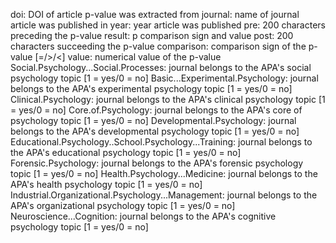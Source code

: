 doi: DOI of article p-value was extracted from journal: name of journal article was published in year: year article was published pre: 200 characters preceding the p-value result: p comparison sign and value post: 200 characters succeeding the p-value comparison: comparison sign of the p-value [=/>/<] value: numerical value of the p-value Social.Psychology...Social.Processes: journal belongs to the APA's social psychology topic [1 = yes/0 = no] Basic...Experimental.Psychology: journal belongs to the APA's experimental psychology topic [1 = yes/0 = no] Clinical.Psychology: journal belongs to the APA's clinical psychology topic [1 = yes/0 = no] Core.of.Psychology: journal belongs to the APA's core of psychology topic [1 = yes/0 = no] Developmental.Psychology: journal belongs to the APA's developmental psychology topic [1 = yes/0 = no] Educational.Psychology..School.Psychology...Training: journal belongs to the APA's educational psychology topic [1 = yes/0 = no] Forensic.Psychology: journal belongs to the APA's forensic psychology topic [1 = yes/0 = no] Health.Psychology...Medicine: journal belongs to the APA's health psychology topic [1 = yes/0 = no] Industrial.Organizational.Psychology...Management: journal belongs to the APA's organizational psychology topic [1 = yes/0 = no] Neuroscience...Cognition: journal belongs to the APA's cognitive psychology topic [1 = yes/0 = no]      